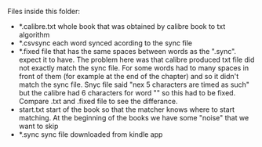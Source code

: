 Files inside this folder:

* *.calibre.txt whole book that was obtained by calibre book to txt algorithm
* *.csvsync each word synced acording to the sync file
* *.fixed file that has the same spaces between words as the ".sync". expect it to have. The problem here was that calibre produced txt file did not exactly match the sync file. For some words had to many spaces in front of them (for example at the end of the chapter) and so it didn't match the sync file. Snyc file said "nex 5 characters are timed as such" but  the calibre had 6 characters for word "" so this had to be fixed. Compare .txt and .fixed file to see the differance.   
* start.txt start of the book so that the matcher knows where to start matching. At the beginning of the books we have some "noise" that we want to skip
* *.sync sync file downloaded from kindle app 
